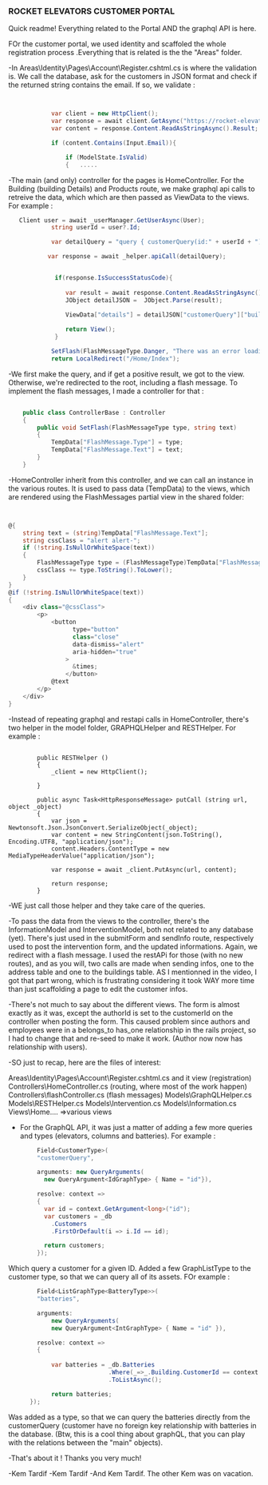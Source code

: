 ### ROCKET ELEVATORS CUSTOMER PORTAL ####

Quick readme! Everything related to the Portal AND the graphql API is here. 

FOr the customer portal, we used identity and scaffoled the whole registration process .Everything that is related is the the "Areas" folder.

-In Areas\Identity\Pages\Account\Register.cshtml.cs is where the validation is. We call the database, ask for the customers in JSON format and check if the returned string 
contains the email. If so, we validate :

```csharp


            var client = new HttpClient();
            var response = await client.GetAsync("https://rocket-elevators-rest-api.azurewebsites.net/api/customers");
            var content = response.Content.ReadAsStringAsync().Result;

            if (content.Contains(Input.Email)){

                if (ModelState.IsValid)
                {   .....
```

-The main (and only) controller for the pages is HomeController. For the Building (building Details) and Products route, we make graphql api calls to retreive the data, which 
which are then passed as ViewData to the views. For example :

```csharp
   Client user = await _userManager.GetUserAsync(User);
            string userId = user?.Id;

            var detailQuery = "query { customerQuery(id:" + userId + "){buildings{id admContactPhone admContactMail admContactName address{id address1}}}}";

           var response = await _helper.apiCall(detailQuery);


             if(response.IsSuccessStatusCode){
                
                var result = await response.Content.ReadAsStringAsync();
                JObject detailJSON =  JObject.Parse(result);

                ViewData["details"] = detailJSON["customerQuery"]["buildings"];
           
                return View();
             }

            SetFlash(FlashMessageType.Danger, "There was an error loading your page.");
            return LocalRedirect("/Home/Index");
```

-We first make the query, and if get a positive result, we got to the view. Otherwise, we're redirected to the root, including a flash message. To implement the flash
messages, I made a controller for that :

```csharp

    public class ControllerBase : Controller
    {
        public void SetFlash(FlashMessageType type, string text)
        {
            TempData["FlashMessage.Type"] = type;
            TempData["FlashMessage.Text"] = text;
        }
    }
```

-HomeController inherit from this controller, and we can call an instance in the various routes. It is used to pass data (TempData) to the views, which are rendered using the 
FlashMessages partial view in the shared folder:
```csharp


@{
    string text = (string)TempData["FlashMessage.Text"];
    string cssClass = "alert alert-";
    if (!string.IsNullOrWhiteSpace(text))
    {
        FlashMessageType type = (FlashMessageType)TempData["FlashMessage.Type"];
        cssClass += type.ToString().ToLower();
    }
}
@if (!string.IsNullOrWhiteSpace(text))
{
    <div class="@cssClass">
        <p>
            <button
                  type="button"
                  class="close"
                  data-dismiss="alert"
                  aria-hidden="true"
                >
                  &times;
                </button>
            @text
        </p>
    </div>
}
```

-Instead of repeating graphql and restapi calls in HomeController, there's two helper in the model folder, GRAPHQLHelper and RESTHelper. For example :

```chsarp

        public RESTHelper ()
        {
            _client = new HttpClient();
 
        }

        public async Task<HttpResponseMessage> putCall (string url, object _object)
        {
            var json = Newtonsoft.Json.JsonConvert.SerializeObject(_object);
            var content = new StringContent(json.ToString(), Encoding.UTF8, "application/json");
            content.Headers.ContentType = new MediaTypeHeaderValue("application/json");

            var response = await _client.PutAsync(url, content);

            return response;
        }
```
-WE just call those helper and they take care of the queries.

-To pass the data from the views to the controller, there's the InformationModel and InterventionModel, both not related to any database (yet). There's just used 
in the submitForm and sendInfo route, respectively used to post the intervention form, and the updated informations. Again, we redirect with a flash message. 
I used the restAPi for those (with no new routes), and as you will, two calls are made when sending infos, one to the address table and one to the buildings table.
AS I mentionned in the video, I got that part wrong, which is frustrating considering it took WAY more time than just scaffolding a page to edit the customer infos. 

-There's not much to say about the different views. The form is almost exactly as it was, except the authorId is set to the customerId on the controller when posting the form.
This caused problem since authors and employees were in a belongs_to has_one relationship in the rails project, so I had to change that and re-seed to make it work. (Author now 
now has relationship with users).

-SO just to recap, here are the files of interest:

Areas\Identity\Pages\Account\Register.cshtml.cs and it view (registration)
Controllers\HomeController.cs (routing, where most of the work happen)
Controllers\flashController.cs (flash messages)
Models\GraphQLHelper.cs
Models\RESTHelper.cs
Models\Intervention.cs
Models\Information.cs
Views\Home\.... =>various views

- For the GraphQL API, it was just a matter of adding a few more queries and types (elevators, columns and batteries). For example :

```csharp
        Field<CustomerType>(
        "customerQuery",

        arguments: new QueryArguments(
          new QueryArgument<IdGraphType> { Name = "id"}),

        resolve: context =>
        {
          var id = context.GetArgument<long>("id");
          var customers = _db
            .Customers
            .FirstOrDefault(i => i.Id == id);

          return customers;
        });
```
Which query a customer for a given ID. Added a few GraphListType to the customer type, so that we can query all of its assets. FOr example : 
```csharp
        Field<ListGraphType<BatteryType>>(
        "batteries",

        arguments: 
            new QueryArguments(
            new QueryArgument<IntGraphType> { Name = "id" }),

        resolve: context => 
        {
            
            var batteries = _db.Batteries
                            .Where(_=>_.Building.CustomerId == context.Source.Id)
                            .ToListAsync();

            return batteries;
      });
```
Was added as a type, so that we can query the batteries directly from the customerQuery (customer have no foreign key relationship with batteries in the database.
(Btw, this is a cool thing about graphQL, that you can play with the relations between the "main" objects).


-That's about it ! Thanks you very much!


-Kem Tardif
-Kem Tardif
-And Kem Tardif. The other Kem was on vacation.

